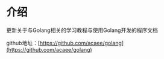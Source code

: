 # 介绍

更新关于与Golang相关的学习教程与使用Golang开发的程序文档

github地址：[https://github.com/acaee/golang](https://github.com/acaee/golang)

